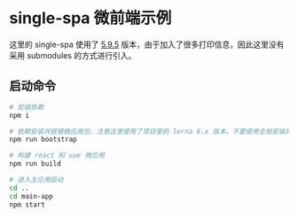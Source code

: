 # single-spa 微前端示例

这里的 single-spa 使用了 [5.9.5](https://github.com/single-spa/single-spa/tree/v5.9.5) 版本，由于加入了很多打印信息，因此这里没有采用 submodules 的方式进行引入。

## 启动命令

```bash
# 安装依赖
npm i

# 依赖安装并链接微应用包，注意这里使用了项目里的 lerna 6.x 版本，不要使用全局安装的 lerna 
npm run bootstrap

# 构建 react 和 vue 微应用
npm run build

# 进入主应用启动
cd ..
cd main-app
npm start
```
